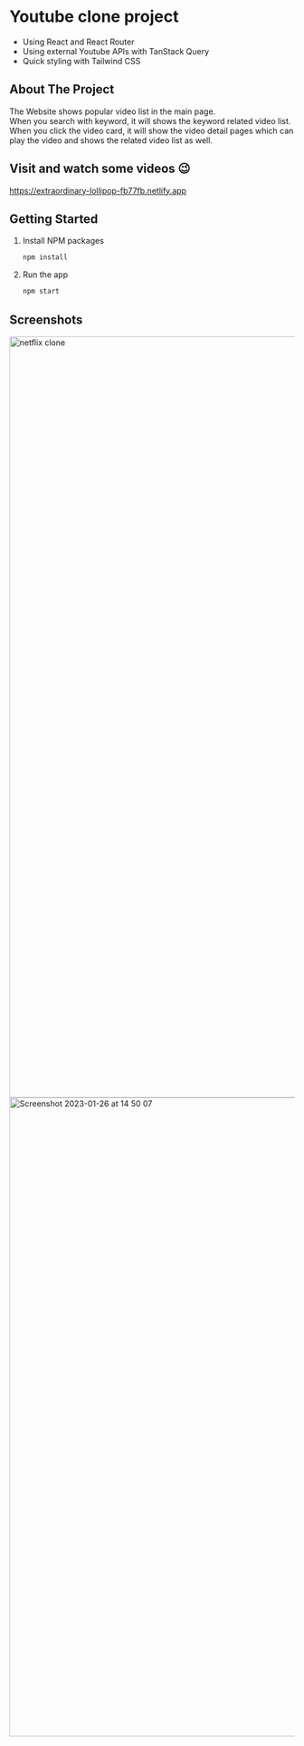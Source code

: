 # Youtube clone project

* Using React and React Router
* Using external Youtube APIs with TanStack Query
* Quick styling with Tailwind CSS

## About The Project

The Website shows popular video list in the main page. </br>
When you search with keyword, it will shows the keyword related video list.</br>
When you click the video card, it will show the video detail pages which can play the video and shows the related video list as well. 

## Visit and watch some videos 😉
https://extraordinary-lollipop-fb77fb.netlify.app

## Getting Started


1. Install NPM packages
   ```sh
   npm install
   ```
2. Run the app
   ```sh
   npm start
   ```

## Screenshots
<img width="1344" alt="netflix clone" src="https://user-images.githubusercontent.com/79313766/214840581-b9feb448-0109-4712-9027-986ce3e988e8.png">
<img width="1128" alt="Screenshot 2023-01-26 at 14 50 07" src="https://user-images.githubusercontent.com/79313766/214840430-1cfc3785-c964-4427-beac-9b74f6fc17ff.png">

